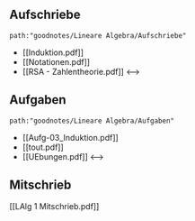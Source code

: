 ## Aufschriebe
```expander
path:"goodnotes/Lineare Algebra/Aufschriebe"
```
- [[Induktion.pdf]]
- [[Notationen.pdf]]
- [[RSA - Zahlentheorie.pdf]]
<-->

## Aufgaben
```expander
path:"goodnotes/Lineare Algebra/Aufgaben"
```
- [[Aufg-03_Induktion.pdf]]
- [[tout.pdf]]
- [[UEbungen.pdf]]
<-->

## Mitschrieb
[[LAlg 1 Mitschrieb.pdf]]
